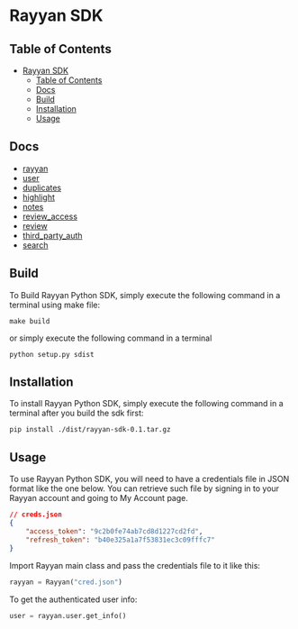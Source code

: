 # Rayyan SDK

## Table of Contents

- [Rayyan SDK](#rayyan-sdk)
  - [Table of Contents](#table-of-contents)
  - [Docs](#docs)
  - [Build](#build)
  - [Installation](#installation)
  - [Usage](#usage)

## Docs

- [rayyan](/docs/rayyan.md)
- [user](/docs/user.md)
- [duplicates](/docs/duplicates.md)
- [highlight](/docs/highlight.md)
- [notes](/docs/notes.md)
- [review_access](/docs/review_access.md)
- [review](/docs/review.md)
- [third_party_auth](/docs/third_party_auth.md)
- [search](/docs/search.md)

## Build

To Build Rayyan Python SDK, simply execute the following command
in a terminal using make file:

```shell
make build
```

or simply execute the following command
in a terminal

```shell
python setup.py sdist
```

## Installation

To install Rayyan Python SDK, simply execute the following command
in a terminal after you build the sdk first:

```shell
pip install ./dist/rayyan-sdk-0.1.tar.gz
```

## Usage

To use Rayyan Python SDK, you will need to have a credentials file in JSON format like the one below. You can retrieve such file by signing in to your Rayyan account and going to My Account page.

```json
// creds.json
{
    "access_token": "9c2b0fe74ab7cd8d1227cd2fd",
    "refresh_token": "b40e325a1a7f53831ec3c09fffc7"
}
```

Import Rayyan main class and pass the credentials file to it like this:

```python
rayyan = Rayyan("cred.json")
```

To get the authenticated user info:

```python
user = rayyan.user.get_info()
```
